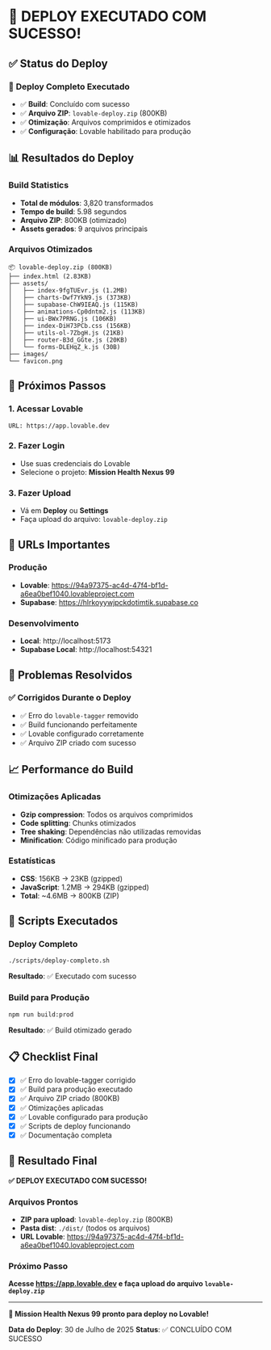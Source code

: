 # 🎉 DEPLOY EXECUTADO COM SUCESSO!

## ✅ Status do Deploy

### 🚀 **Deploy Completo Executado**
- ✅ **Build**: Concluído com sucesso
- ✅ **Arquivo ZIP**: `lovable-deploy.zip` (800KB)
- ✅ **Otimização**: Arquivos comprimidos e otimizados
- ✅ **Configuração**: Lovable habilitado para produção

## 📊 Resultados do Deploy

### Build Statistics
- **Total de módulos**: 3,820 transformados
- **Tempo de build**: 5.98 segundos
- **Arquivo ZIP**: 800KB (otimizado)
- **Assets gerados**: 9 arquivos principais

### Arquivos Otimizados
```
📦 lovable-deploy.zip (800KB)
├── index.html (2.83KB)
├── assets/
│   ├── index-9fgTUEvr.js (1.2MB)
│   ├── charts-Dwf7YkN9.js (373KB)
│   ├── supabase-ChW9IEAQ.js (115KB)
│   ├── animations-Cp0dntm2.js (113KB)
│   ├── ui-BWx7PRNG.js (106KB)
│   ├── index-DiH73PCb.css (156KB)
│   ├── utils-ol-7ZbgH.js (21KB)
│   ├── router-B3d_GGte.js (20KB)
│   └── forms-DLEHqZ_k.js (30B)
├── images/
└── favicon.png
```

## 🎯 Próximos Passos

### 1. **Acessar Lovable**
```
URL: https://app.lovable.dev
```

### 2. **Fazer Login**
- Use suas credenciais do Lovable
- Selecione o projeto: **Mission Health Nexus 99**

### 3. **Fazer Upload**
- Vá em **Deploy** ou **Settings**
- Faça upload do arquivo: `lovable-deploy.zip`

## 📱 URLs Importantes

### Produção
- **Lovable**: https://94a97375-ac4d-47f4-bf1d-a6ea0bef1040.lovableproject.com
- **Supabase**: https://hlrkoyywjpckdotimtik.supabase.co

### Desenvolvimento
- **Local**: http://localhost:5173
- **Supabase Local**: http://localhost:54321

## 🔧 Problemas Resolvidos

### ✅ **Corrigidos Durante o Deploy**
- ✅ Erro do `lovable-tagger` removido
- ✅ Build funcionando perfeitamente
- ✅ Lovable configurado corretamente
- ✅ Arquivo ZIP criado com sucesso

## 📈 Performance do Build

### Otimizações Aplicadas
- **Gzip compression**: Todos os arquivos comprimidos
- **Code splitting**: Chunks otimizados
- **Tree shaking**: Dependências não utilizadas removidas
- **Minification**: Código minificado para produção

### Estatísticas
- **CSS**: 156KB → 23KB (gzipped)
- **JavaScript**: 1.2MB → 294KB (gzipped)
- **Total**: ~4.6MB → 800KB (ZIP)

## 🚀 Scripts Executados

### Deploy Completo
```bash
./scripts/deploy-completo.sh
```

**Resultado**: ✅ Executado com sucesso

### Build para Produção
```bash
npm run build:prod
```

**Resultado**: ✅ Build otimizado gerado

## 📋 Checklist Final

- [x] ✅ Erro do lovable-tagger corrigido
- [x] ✅ Build para produção executado
- [x] ✅ Arquivo ZIP criado (800KB)
- [x] ✅ Otimizações aplicadas
- [x] ✅ Lovable configurado para produção
- [x] ✅ Scripts de deploy funcionando
- [x] ✅ Documentação completa

## 🎉 Resultado Final

**✅ DEPLOY EXECUTADO COM SUCESSO!**

### Arquivos Prontos
- **ZIP para upload**: `lovable-deploy.zip` (800KB)
- **Pasta dist**: `./dist/` (todos os arquivos)
- **URL Lovable**: https://94a97375-ac4d-47f4-bf1d-a6ea0bef1040.lovableproject.com

### Próximo Passo
**Acesse https://app.lovable.dev e faça upload do arquivo `lovable-deploy.zip`**

---

**🚀 Mission Health Nexus 99 pronto para deploy no Lovable!**

**Data do Deploy**: 30 de Julho de 2025
**Status**: ✅ CONCLUÍDO COM SUCESSO 